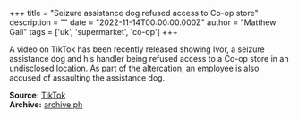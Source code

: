 +++
title = "Seizure assistance dog refused access to Co-op store"
description = ""
date = "2022-11-14T00:00:00.000Z"
author = "Matthew Gall"
tags = ['uk', 'supermarket', 'co-op']
+++

A video on TikTok has been recently released showing Ivor, a seizure assistance dog and his handler being refused access to a Co-op store in an undisclosed location. As part of the altercation, an employee is also accused of assaulting the assistance dog.

**Source:** [TikTok](https://www.tiktok.com/@ivorandklara1/video/7165627021886754053)  
**Archive:** [archive.ph](https://archive.ph/QeFob)